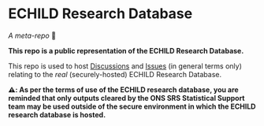 # ECHILD Research Database

*A meta-repo* 🤯

**This repo is a public representation of the ECHILD Research Database.**

This repo is used to host [Discussions](https://github.com/orgs/UCL-ECHILD/discussions) and 
[Issues](https://github.com/UCL-ECHILD/ECHILD/issues) (in general terms only) relating to 
the *real* (securely-hosted) ECHILD Research Database.

**⚠️: As per the terms of use of the ECHILD research database, you are reminded that only 
outputs cleared by the ONS SRS Statistical Support team may be used outside of the secure 
environment in which the ECHILD research database is hosted.**
